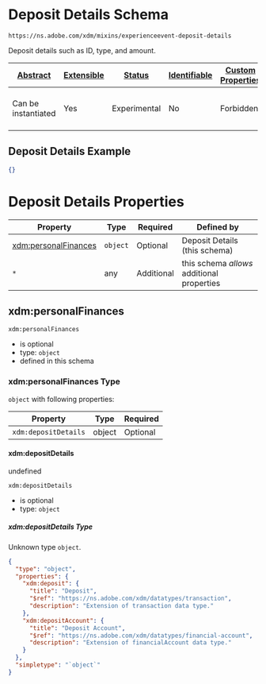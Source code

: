 
# Deposit Details Schema

```
https://ns.adobe.com/xdm/mixins/experienceevent-deposit-details
```

Deposit details such as ID, type, and amount.

| [Abstract](../../../abstract.md) | [Extensible](../../../extensions.md) | [Status](../../../status.md) | [Identifiable](../../../id.md) | [Custom Properties](../../../extensions.md) | [Additional Properties](../../../extensions.md) | Defined In |
|----------------------------------|--------------------------------------|------------------------------|--------------------------------|---------------------------------------------|-------------------------------------------------|------------|
| Can be instantiated | Yes | Experimental | No | Forbidden | Permitted | [mixins/experience-event/experienceevent-deposit-details.schema.json](mixins/experience-event/experienceevent-deposit-details.schema.json) |

## Deposit Details Example
```json
{}
```

# Deposit Details Properties

| Property | Type | Required | Defined by |
|----------|------|----------|------------|
| [xdm:personalFinances](#xdmpersonalfinances) | `object` | Optional | Deposit Details (this schema) |
| `*` | any | Additional | this schema *allows* additional properties |

## xdm:personalFinances


`xdm:personalFinances`
* is optional
* type: `object`
* defined in this schema

### xdm:personalFinances Type


`object` with following properties:


| Property | Type | Required |
|----------|------|----------|
| `xdm:depositDetails`| object | Optional |



#### xdm:depositDetails

undefined

`xdm:depositDetails`
* is optional
* type: `object`

##### xdm:depositDetails Type

Unknown type `object`.

```json
{
  "type": "object",
  "properties": {
    "xdm:deposit": {
      "title": "Deposit",
      "$ref": "https://ns.adobe.com/xdm/datatypes/transaction",
      "description": "Extension of transaction data type."
    },
    "xdm:depositAccount": {
      "title": "Deposit Account",
      "$ref": "https://ns.adobe.com/xdm/datatypes/financial-account",
      "description": "Extension of financialAccount data type."
    }
  },
  "simpletype": "`object`"
}
```









